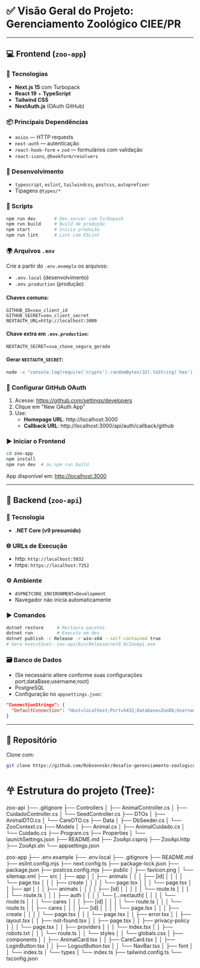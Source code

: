 
# ✅ Visão Geral do Projeto: Gerenciamento Zoológico CIEE/PR

---

## 💻 Frontend (`zoo-app`)

### 🚀 Tecnologias
- **Next.js 15** com Turbopack
- **React 19** + **TypeScript**
- **Tailwind CSS**
- **NextAuth.js** (OAuth GitHub)

### 📦 Principais Dependências
- `axios` — HTTP requests
- `next-auth` — autenticação
- `react-hook-form` + `zod` — formulários com validação
- `react-icons`, `@hookform/resolvers`

### 🧪 Desenvolvimento
- `typescript`, `eslint`, `tailwindcss`, `postcss`, `autoprefixer`
- Tipagens `@types/*`

### 🔧 Scripts
```bash
npm run dev       # Dev server com Turbopack
npm run build     # Build de produção
npm start         # Inicia produção
npm run lint      # Lint com ESLint
```

### 🌍 Arquivos `.env`
Crie a partir do `.env.exemplo` os arquivos:
- `.env.local` (desenvolvimento)
- `.env.production` (produção)

#### Chaves comuns:
```
GITHUB_ID=seu_client_id
GITHUB_SECRET=seu_client_secret
NEXTAUTH_URL=http://localhost:3000
```

#### Chave extra em `.env.production`:
```
NEXTAUTH_SECRET=sua_chave_segura_gerada
```

#### Gerar `NEXTAUTH_SECRET`:
```bash
node -e "console.log(require('crypto').randomBytes(32).toString('hex'))"
```

### 🔐 Configurar GitHub OAuth
1. Acesse: https://github.com/settings/developers
2. Clique em "New OAuth App"
3. Use:
   - **Homepage URL**: http://localhost:3000
   - **Callback URL**: http://localhost:3000/api/auth/callback/github

### ▶️ Iniciar o Frontend
```bash
cd zoo-app
npm install
npm run dev  # ou npm run build
```

App disponível em: [http://localhost:3000](http://localhost:3000)

---

## 🧪 Backend (`zoo-api`)

### 🚀 Tecnologia
- **.NET Core (v9 presumido)**

### 🌐 URLs de Execução
- http: `http://localhost:5032`
- https: `https://localhost:7252`

### ⚙️ Ambiente
- `ASPNETCORE_ENVIRONMENT=Development`
- Navegador não inicia automaticamente

### ▶️ Comandos
```bash
dotnet restore     # Restaura pacotes
dotnet run         # Executa em dev
dotnet publish -c Release -r win-x64 --self-contained true
# Gera executável: zoo-api/bin/Release/net9.0/ZooApi.exe
```

### 🗃️ Banco de Dados
- (Se necessário altere conforme suas configurações  port;dataBase;username;root)
- PostgreSQL
- Configuração no `appsettings.json`:
```json
"ConnectionStrings": {
  "DefaultConnection": "Host=localhost;Port=5432;Database=ZooDb;Username=postgres;Password=root"
}
```

---

## 🔗 Repositório
Clone com:
```bash
git clone https://github.com/Robsonnsbr/desafio-gerenciamento-zoologico.git
```



# 𖣂 Estrutura do projeto (Tree):

zoo-api
├── .gitignore
├── Controllers
│   ├── AnimalController.cs
│   ├── CuidadoController.cs
│   └── SeedController.cs
├── DTOs
│   ├── AnimalDTO.cs
│   └── CareDTO.cs
├── Data
│   ├── DbSeeder.cs
│   └── ZooContext.cs
├── Models
│   ├── Animal.cs
│   ├── AnimalCuidado.cs
│   └── Cuidado.cs
├── Program.cs
├── Properties
│   └── launchSettings.json
├── README.md
├── ZooApi.csproj
├── ZooApi.http
├── ZooApi.sln
└── appsettings.json

zoo-app
├── .env.example
├── .env.local
├── .gitignore
├── README.md
├── eslint.config.mjs
├── next.config.ts
├── package-lock.json
├── package.json
├── postcss.config.mjs
├── public
│   ├── favicon.png
│   └── sitemap.xml
├── src
│   ├── app
│   │   ├── animals
│   │   │   ├── [id]
│   │   │   │   └── page.tsx
│   │   │   ├── create
│   │   │   │   └── page.tsx
│   │   │   └── page.tsx
│   │   ├── api
│   │   │   ├── animals
│   │   │   │   ├── [id]
│   │   │   │   │   └── route.ts
│   │   │   │   └── route.ts
│   │   │   ├── auth
│   │   │   │   └── [...nextauth]
│   │   │   │       └── route.ts
│   │   │   └── cares
│   │   │       ├── [id]
│   │   │       │   └── route.ts
│   │   │       └── route.ts
│   │   ├── cares
│   │   │   ├── [id]
│   │   │   │   └── page.tsx
│   │   │   ├── create
│   │   │   │   └── page.tsx
│   │   │   └── page.tsx
│   │   ├── error.tsx
│   │   ├── layout.tsx
│   │   ├── not-found.tsx
│   │   ├── page.tsx
│   │   ├── privacy-policy
│   │   │   └── page.tsx
│   │   ├── providers
│   │   │   └── index.tsx
│   │   ├── robots.txt
│   │   │   └── route.ts
│   │   └── styles
│   │       └── globals.css
│   ├── components
│   │   ├── AnimalCard.tsx
│   │   ├── CareCard.tsx
│   │   ├── LoginButton.tsx
│   │   ├── LogoutButton.tsx
│   │   └── NavBar.tsx
│   ├── font
│   │   └── index.ts
│   └── types
│       └── index.ts
├── tailwind.config.ts
└── tsconfig.json
